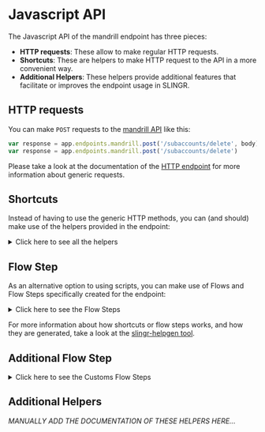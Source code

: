 # Javascript API

The Javascript API of the mandrill endpoint has three pieces:

- **HTTP requests**: These allow to make regular HTTP requests.
- **Shortcuts**: These are helpers to make HTTP request to the API in a more convenient way.
- **Additional Helpers**: These helpers provide additional features that facilitate or improves the endpoint usage in SLINGR.

## HTTP requests
You can make `POST` requests to the [mandrill API](API_URL_HERE) like this:
```javascript
var response = app.endpoints.mandrill.post('/subaccounts/delete', body)
var response = app.endpoints.mandrill.post('/subaccounts/delete')
```

Please take a look at the documentation of the [HTTP endpoint](https://github.com/slingr-stack/http-endpoint#javascript-api)
for more information about generic requests.

## Shortcuts

Instead of having to use the generic HTTP methods, you can (and should) make use of the helpers provided in the endpoint:
<details>
    <summary>Click here to see all the helpers</summary>

<br>

* API URL: '/users/info'
* HTTP Method: 'POST'
```javascript
app.endpoints.mandrill.users.info.post(body)
```
---
* API URL: '/users/ping'
* HTTP Method: 'POST'
```javascript
app.endpoints.mandrill.users.ping.post(body)
```
---
* API URL: '/users/ping2'
* HTTP Method: 'POST'
```javascript
app.endpoints.mandrill.users.ping2.post(body)
```
---
* API URL: '/users/senders'
* HTTP Method: 'POST'
```javascript
app.endpoints.mandrill.users.senders.post(body)
```
---
* API URL: '/messages/send'
* HTTP Method: 'POST'
```javascript
app.endpoints.mandrill.messages.send.post(body)
```
---
* API URL: '/messages/send-template'
* HTTP Method: 'POST'
```javascript
app.endpoints.mandrill.messages.sendTemplate.post(body)
```
---
* API URL: '/messages/search'
* HTTP Method: 'POST'
```javascript
app.endpoints.mandrill.messages.search.post(body)
```
---
* API URL: '/messages/search-time-series'
* HTTP Method: 'POST'
```javascript
app.endpoints.mandrill.messages.searchTimeSeries.post(body)
```
---
* API URL: '/messages/info'
* HTTP Method: 'POST'
```javascript
app.endpoints.mandrill.messages.info.post(body)
```
---
* API URL: '/messages/content'
* HTTP Method: 'POST'
```javascript
app.endpoints.mandrill.messages.content.post(body)
```
---
* API URL: '/messages/parse'
* HTTP Method: 'POST'
```javascript
app.endpoints.mandrill.messages.parse.post(body)
```
---
* API URL: '/messages/send-raw'
* HTTP Method: 'POST'
```javascript
app.endpoints.mandrill.messages.sendRaw.post(body)
```
---
* API URL: '/messages/list-scheduled'
* HTTP Method: 'POST'
```javascript
app.endpoints.mandrill.messages.listScheduled.post(body)
```
---
* API URL: '/messages/cancel-scheduled'
* HTTP Method: 'POST'
```javascript
app.endpoints.mandrill.messages.cancelScheduled.post(body)
```
---
* API URL: '/messages/reschedule'
* HTTP Method: 'POST'
```javascript
app.endpoints.mandrill.messages.reschedule.post(body)
```
---
* API URL: '/tags/list'
* HTTP Method: 'POST'
```javascript
app.endpoints.mandrill.tags.list.post(body)
```
---
* API URL: '/tags/delete'
* HTTP Method: 'POST'
```javascript
app.endpoints.mandrill.tags.delete.post(body)
```
---
* API URL: '/tags/info'
* HTTP Method: 'POST'
```javascript
app.endpoints.mandrill.tags.info.post(body)
```
---
* API URL: '/tags/time-series'
* HTTP Method: 'POST'
```javascript
app.endpoints.mandrill.tags.timeSeries.post(body)
```
---
* API URL: '/tags/all-time-series'
* HTTP Method: 'POST'
```javascript
app.endpoints.mandrill.tags.allTimeSeries.post(body)
```
---
* API URL: '/rejects/add'
* HTTP Method: 'POST'
```javascript
app.endpoints.mandrill.rejects.add.post(body)
```
---
* API URL: '/rejects/list'
* HTTP Method: 'POST'
```javascript
app.endpoints.mandrill.rejects.list.post(body)
```
---
* API URL: '/rejects/delete'
* HTTP Method: 'POST'
```javascript
app.endpoints.mandrill.rejects.delete.post(body)
```
---
* API URL: '/whitelists/add'
* HTTP Method: 'POST'
```javascript
app.endpoints.mandrill.whitelists.add.post(body)
```
---
* API URL: '/whitelists/list'
* HTTP Method: 'POST'
```javascript
app.endpoints.mandrill.whitelists.list.post(body)
```
---
* API URL: '/whitelists/delete'
* HTTP Method: 'POST'
```javascript
app.endpoints.mandrill.whitelists.delete.post(body)
```
---
* API URL: '/senders/list'
* HTTP Method: 'POST'
```javascript
app.endpoints.mandrill.senders.list.post(body)
```
---
* API URL: '/senders/domains'
* HTTP Method: 'POST'
```javascript
app.endpoints.mandrill.senders.domains.post(body)
```
---
* API URL: '/senders/add-domain'
* HTTP Method: 'POST'
```javascript
app.endpoints.mandrill.senders.addDomain.post(body)
```
---
* API URL: '/senders/check-domain'
* HTTP Method: 'POST'
```javascript
app.endpoints.mandrill.senders.checkDomain.post(body)
```
---
* API URL: '/senders/verify-domain'
* HTTP Method: 'POST'
```javascript
app.endpoints.mandrill.senders.verifyDomain.post(body)
```
---
* API URL: '/senders/info'
* HTTP Method: 'POST'
```javascript
app.endpoints.mandrill.senders.info.post(body)
```
---
* API URL: '/senders/time-series'
* HTTP Method: 'POST'
```javascript
app.endpoints.mandrill.senders.timeSeries.post(body)
```
---
* API URL: '/urls/list'
* HTTP Method: 'POST'
```javascript
app.endpoints.mandrill.urls.list.post(body)
```
---
* API URL: '/urls/search'
* HTTP Method: 'POST'
```javascript
app.endpoints.mandrill.urls.search.post(body)
```
---
* API URL: '/urls/time-series'
* HTTP Method: 'POST'
```javascript
app.endpoints.mandrill.urls.timeSeries.post(body)
```
---
* API URL: '/urls/tracking-domains'
* HTTP Method: 'POST'
```javascript
app.endpoints.mandrill.urls.trackingDomains.post(body)
```
---
* API URL: '/urls/check-tracking-domain'
* HTTP Method: 'POST'
```javascript
app.endpoints.mandrill.urls.checkTrackingDomain.post(body)
```
---
* API URL: '/templates/add'
* HTTP Method: 'POST'
```javascript
app.endpoints.mandrill.templates.add.post(body)
```
---
* API URL: '/templates/info'
* HTTP Method: 'POST'
```javascript
app.endpoints.mandrill.templates.info.post(body)
```
---
* API URL: '/templates/update'
* HTTP Method: 'POST'
```javascript
app.endpoints.mandrill.templates.update.post(body)
```
---
* API URL: '/templates/publish'
* HTTP Method: 'POST'
```javascript
app.endpoints.mandrill.templates.publish.post(body)
```
---
* API URL: '/templates/delete'
* HTTP Method: 'POST'
```javascript
app.endpoints.mandrill.templates.delete.post(body)
```
---
* API URL: '/templates/list'
* HTTP Method: 'POST'
```javascript
app.endpoints.mandrill.templates.list.post(body)
```
---
* API URL: '/templates/time-series'
* HTTP Method: 'POST'
```javascript
app.endpoints.mandrill.templates.timeSeries.post(body)
```
---
* API URL: '/templates/render'
* HTTP Method: 'POST'
```javascript
app.endpoints.mandrill.templates.render.post(body)
```
---
* API URL: '/webhooks/list'
* HTTP Method: 'POST'
```javascript
app.endpoints.mandrill.webhooks.list.post(body)
```
---
* API URL: '/webhooks/add'
* HTTP Method: 'POST'
```javascript
app.endpoints.mandrill.webhooks.add.post(body)
```
---
* API URL: '/webhooks/info'
* HTTP Method: 'POST'
```javascript
app.endpoints.mandrill.webhooks.info.post(body)
```
---
* API URL: '/webhooks/update'
* HTTP Method: 'POST'
```javascript
app.endpoints.mandrill.webhooks.update.post(body)
```
---
* API URL: '/webhooks/delete'
* HTTP Method: 'POST'
```javascript
app.endpoints.mandrill.webhooks.delete.post(body)
```
---
* API URL: '/subaccounts/list'
* HTTP Method: 'POST'
```javascript
app.endpoints.mandrill.subaccounts.list.post(body)
```
---
* API URL: '/subaccounts/add'
* HTTP Method: 'POST'
```javascript
app.endpoints.mandrill.subaccounts.add.post(body)
```
---
* API URL: '/subaccounts/info'
* HTTP Method: 'POST'
```javascript
app.endpoints.mandrill.subaccounts.info.post(body)
```
---
* API URL: '/subaccounts/update'
* HTTP Method: 'POST'
```javascript
app.endpoints.mandrill.subaccounts.update.post(body)
```
---
* API URL: '/subaccounts/delete'
* HTTP Method: 'POST'
```javascript
app.endpoints.mandrill.subaccounts.delete.post(body)
```
---
* API URL: '/subaccounts/pause'
* HTTP Method: 'POST'
```javascript
app.endpoints.mandrill.subaccounts.pause.post(body)
```
---
* API URL: '/subaccounts/resume'
* HTTP Method: 'POST'
```javascript
app.endpoints.mandrill.subaccounts.resume.post(body)
```
---
* API URL: '/inbound/domains'
* HTTP Method: 'POST'
```javascript
app.endpoints.mandrill.inbound.domains.post(body)
```
---
* API URL: '/inbound/add-domain'
* HTTP Method: 'POST'
```javascript
app.endpoints.mandrill.inbound.addDomain.post(body)
```
---
* API URL: '/inbound/check-domain'
* HTTP Method: 'POST'
```javascript
app.endpoints.mandrill.inbound.checkDomain.post(body)
```
---
* API URL: '/inbound/delete-domain'
* HTTP Method: 'POST'
```javascript
app.endpoints.mandrill.inbound.deleteDomain.post(body)
```
---
* API URL: '/inbound/routes'
* HTTP Method: 'POST'
```javascript
app.endpoints.mandrill.inbound.routes.post(body)
```
---
* API URL: '/inbound/add-route'
* HTTP Method: 'POST'
```javascript
app.endpoints.mandrill.inbound.addRoute.post(body)
```
---
* API URL: '/inbound/update-route'
* HTTP Method: 'POST'
```javascript
app.endpoints.mandrill.inbound.updateRoute.post(body)
```
---
* API URL: '/inbound/delete-route'
* HTTP Method: 'POST'
```javascript
app.endpoints.mandrill.inbound.deleteRoute.post(body)
```
---
* API URL: '/inbound/send-raw'
* HTTP Method: 'POST'
```javascript
app.endpoints.mandrill.inbound.sendRaw.post(body)
```
---
* API URL: '/exports/info'
* HTTP Method: 'POST'
```javascript
app.endpoints.mandrill.exports.info.post(body)
```
---
* API URL: '/exports/list'
* HTTP Method: 'POST'
```javascript
app.endpoints.mandrill.exports.list.post(body)
```
---
* API URL: '/exports/rejects'
* HTTP Method: 'POST'
```javascript
app.endpoints.mandrill.exports.rejects.post(body)
```
---
* API URL: '/exports/whitelist'
* HTTP Method: 'POST'
```javascript
app.endpoints.mandrill.exports.whitelist.post(body)
```
---
* API URL: '/exports/activity'
* HTTP Method: 'POST'
```javascript
app.endpoints.mandrill.exports.activity.post(body)
```
---
* API URL: '/ips/list'
* HTTP Method: 'POST'
```javascript
app.endpoints.mandrill.ips.list.post(body)
```
---
* API URL: '/ips/info'
* HTTP Method: 'POST'
```javascript
app.endpoints.mandrill.ips.info.post(body)
```
---
* API URL: '/ips/provision'
* HTTP Method: 'POST'
```javascript
app.endpoints.mandrill.ips.provision.post(body)
```
---
* API URL: '/ips/start-warmup'
* HTTP Method: 'POST'
```javascript
app.endpoints.mandrill.ips.startWarmup.post(body)
```
---
* API URL: '/ips/cancel-warmup'
* HTTP Method: 'POST'
```javascript
app.endpoints.mandrill.ips.cancelWarmup.post(body)
```
---
* API URL: '/ips/set-pool'
* HTTP Method: 'POST'
```javascript
app.endpoints.mandrill.ips.setPool.post(body)
```
---
* API URL: '/ips/delete'
* HTTP Method: 'POST'
```javascript
app.endpoints.mandrill.ips.delete.post(body)
```
---
* API URL: '/ips/list-pools'
* HTTP Method: 'POST'
```javascript
app.endpoints.mandrill.ips.listPools.post(body)
```
---
* API URL: '/ips/pool-info'
* HTTP Method: 'POST'
```javascript
app.endpoints.mandrill.ips.poolInfo.post(body)
```
---
* API URL: '/ips/create-pool'
* HTTP Method: 'POST'
```javascript
app.endpoints.mandrill.ips.createPool.post(body)
```
---
* API URL: '/ips/delete-pool'
* HTTP Method: 'POST'
```javascript
app.endpoints.mandrill.ips.deletePool.post(body)
```
---
* API URL: '/ips/check-custom-dns'
* HTTP Method: 'POST'
```javascript
app.endpoints.mandrill.ips.checkCustomDns.post(body)
```
---
* API URL: '/ips/set-custom-dns'
* HTTP Method: 'POST'
```javascript
app.endpoints.mandrill.ips.setCustomDns.post(body)
```
---
* API URL: '/metadata/list'
* HTTP Method: 'POST'
```javascript
app.endpoints.mandrill.metadata.list.post(body)
```
---
* API URL: '/metadata/add'
* HTTP Method: 'POST'
```javascript
app.endpoints.mandrill.metadata.add.post(body)
```
---
* API URL: '/metadata/update'
* HTTP Method: 'POST'
```javascript
app.endpoints.mandrill.metadata.update.post(body)
```
---
* API URL: '/metadata/delete'
* HTTP Method: 'POST'
```javascript
app.endpoints.mandrill.metadata.delete.post(body)
```
---

</details>
    
## Flow Step

As an alternative option to using scripts, you can make use of Flows and Flow Steps specifically created for the endpoint: 
<details>
    <summary>Click here to see the Flow Steps</summary>

<br>



### Generic Flow Step

Generic flow step for full use of the entire endpoint and its services.

<h3>Inputs</h3>

<table>
    <thead>
    <tr>
        <th>Label</th>
        <th>Type</th>
        <th>Required</th>
        <th>Default</th>
        <th>Visibility</th>
        <th>Description</th>
    </tr>
    </thead>
    <tbody>
    <tr>
        <td>URL (Method)</td>
        <td>choice</td>
        <td>yes</td>
        <td> - </td>
        <td>Always</td>
        <td>
            This is the http method to be used against the endpoint. <br>
            Possible values are: <br>
            <i><strong>POST</strong></i>
        </td>
    </tr>
    <tr>
        <td>URL (Path)</td>
        <td>choice</td>
        <td>yes</td>
        <td> - </td>
        <td>Always</td>
        <td>
            The url to which this endpoint will send the request. This is the exact service to which the http request will be made. <br>
            Possible values are: <br>
            <i><strong>/users/info<br>/users/ping<br>/users/ping2<br>/users/senders<br>/messages/send<br>/messages/send-template<br>/messages/search<br>/messages/search-time-series<br>/messages/info<br>/messages/content<br>/messages/parse<br>/messages/send-raw<br>/messages/list-scheduled<br>/messages/cancel-scheduled<br>/messages/reschedule<br>/tags/list<br>/tags/delete<br>/tags/info<br>/tags/time-series<br>/tags/all-time-series<br>/rejects/add<br>/rejects/list<br>/rejects/delete<br>/whitelists/add<br>/whitelists/list<br>/whitelists/delete<br>/senders/list<br>/senders/domains<br>/senders/add-domain<br>/senders/check-domain<br>/senders/verify-domain<br>/senders/info<br>/senders/time-series<br>/urls/list<br>/urls/search<br>/urls/time-series<br>/urls/tracking-domains<br>/urls/check-tracking-domain<br>/templates/add<br>/templates/info<br>/templates/update<br>/templates/publish<br>/templates/delete<br>/templates/list<br>/templates/time-series<br>/templates/render<br>/webhooks/list<br>/webhooks/add<br>/webhooks/info<br>/webhooks/update<br>/webhooks/delete<br>/subaccounts/list<br>/subaccounts/add<br>/subaccounts/info<br>/subaccounts/update<br>/subaccounts/delete<br>/subaccounts/pause<br>/subaccounts/resume<br>/inbound/domains<br>/inbound/add-domain<br>/inbound/check-domain<br>/inbound/delete-domain<br>/inbound/routes<br>/inbound/add-route<br>/inbound/update-route<br>/inbound/delete-route<br>/inbound/send-raw<br>/exports/info<br>/exports/list<br>/exports/rejects<br>/exports/whitelist<br>/exports/activity<br>/ips/list<br>/ips/info<br>/ips/provision<br>/ips/start-warmup<br>/ips/cancel-warmup<br>/ips/set-pool<br>/ips/delete<br>/ips/list-pools<br>/ips/pool-info<br>/ips/create-pool<br>/ips/delete-pool<br>/ips/check-custom-dns<br>/ips/set-custom-dns<br>/metadata/list<br>/metadata/add<br>/metadata/update<br>/metadata/delete<br></strong></i>
        </td>
    </tr>
    <tr>
        <td>Headers</td>
        <td>keyValue</td>
        <td>no</td>
        <td> - </td>
        <td>Always</td>
        <td>
            Used when you want to have a custom http header for the request.
        </td>
    </tr>
    <tr>
        <td>Query Params</td>
        <td>keyValue</td>
        <td>no</td>
        <td> - </td>
        <td>Always</td>
        <td>
            Used when you want to have a custom query params for the http call.
        </td>
    </tr>
    <tr>
        <td>Body</td>
        <td>json</td>
        <td>no</td>
        <td> - </td>
        <td>Always</td>
        <td>
            A payload of data can be sent to the server in the body of the request.
        </td>
    </tr>
    <tr>
        <td>Event</td>
        <td>dropDown</td>
        <td>no</td>
        <td> - </td>
        <td>Always</td>
        <td>
            Used to define event after the call. <br>
            Possible values are: <br>
            File Downloaded, Callback
        </td>
    </tr>
    <tr>
        <td>Callback data</td>
        <td>textarea</td>
        <td>no</td>
        <td> - </td>
        <td> Event is Callback </td>
        <td>
            This is an object you can send that you will get back when the function is processed.
        </td>
    </tr>
    <tr>
        <td>Callbacks</td>
        <td>Script</td>
        <td>no</td>
        <td> - </td>
        <td> Event is Callback </td>
        <td>
            This is a map where you can listen for different function
        </td>
    </tr>
    <tr>
        <td>Override Settings</td>
        <td>boolean</td>
        <td>no</td>
        <td> false </td>
        <td>Always</td>
        <td></td>
    </tr>
    <tr>
        <td>Follow Redirect</td>
        <td>boolean</td>
        <td>no</td>
        <td> false </td>
        <td> overrideSettings </td>
        <td>Indicates that the resource has to be downloaded into a file instead of returning it in the response.</td>
    </tr>
    <tr>
        <td>Download</td>
        <td>boolean</td>
        <td>no</td>
        <td> false </td>
        <td> overrideSettings </td>
        <td>If true the method won't return until the file has been downloaded, and it will return all the information of the file.</td>
    </tr>
    <tr>
        <td>File name</td>
        <td>text</td>
        <td>no</td>
        <td></td>
        <td> overrideSettings </td>
        <td>If provided, the file will be stored with this name. If empty the file name will be calculated from the URL.</td>
    </tr>
    <tr>
        <td>Full response</td>
        <td> boolean </td>
        <td>no</td>
        <td> false </td>
        <td> overrideSettings </td>
        <td>Include extended information about response</td>
    </tr>
    <tr>
        <td>Connection Timeout</td>
        <td> number </td>
        <td>no</td>
        <td> 5000 </td>
        <td> overrideSettings </td>
        <td>Connect timeout interval, in milliseconds (0 = infinity).</td>
    </tr>
    <tr>
        <td>Read Timeout</td>
        <td> number </td>
        <td>no</td>
        <td> 60000 </td>
        <td> overrideSettings </td>
        <td>Read timeout interval, in milliseconds (0 = infinity).</td>
    </tr>
    </tbody>
</table>

<h3>Outputs</h3>

<table>
    <thead>
    <tr>
        <th>Name</th>
        <th>Type</th>
        <th>Description</th>
    </tr>
    </thead>
    <tbody>
    <tr>
        <td>response</td>
        <td>object</td>
        <td>
            Object resulting from the response to the endpoint call.
        </td>
    </tr>
    </tbody>
</table>


</details>

For more information about how shortcuts or flow steps works, and how they are generated, take a look at the [slingr-helpgen tool](https://github.com/slingr-stack/slingr-helpgen).

## Additional Flow Step


<details>
    <summary>Click here to see the Customs Flow Steps</summary>

<br>



### Custom Flow Steps Name

Description of Custom Flow Steps

*MANUALLY ADD THE DOCUMENTATION OF THESE FLOW STEPS HERE...*


</details>

## Additional Helpers
*MANUALLY ADD THE DOCUMENTATION OF THESE HELPERS HERE...*